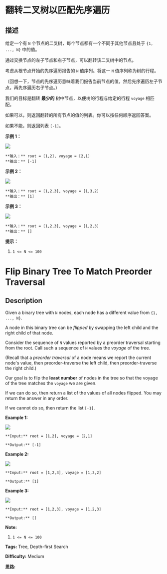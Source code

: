 # 翻转二叉树以匹配先序遍历

## 描述

给定一个有 `N` 个节点的二叉树，每个节点都有一个不同于其他节点且处于 `{1, ..., N}` 中的值。

通过交换节点的左子节点和右子节点，可以翻转该二叉树中的节点。

考虑从根节点开始的先序遍历报告的 `N` 值序列。将这一 `N` 值序列称为树的行程。

（回想一下，节点的先序遍历意味着我们报告当前节点的值，然后先序遍历左子节点，再先序遍历右子节点。）

我们的目标是翻转 **最少的** 树中节点，以便树的行程与给定的行程 `voyage` 相匹配。

如果可以，则返回翻转的所有节点的值的列表。你可以按任何顺序返回答案。

如果不能，则返回列表 `[-1]`。



**示例 1：**

**![](https://assets.leetcode-cn.com/aliyun-lc-upload/uploads/2019/01/05/1219-01.png)**

    
    
    **输入：** root = [1,2], voyage = [2,1]
    **输出：** [-1]
    

**示例 2：**

**![](https://assets.leetcode-cn.com/aliyun-lc-upload/uploads/2019/01/05/1219-02.png)**

    
    
    **输入：** root = [1,2,3], voyage = [1,3,2]
    **输出：** [1]
    

**示例 3：**

**![](https://assets.leetcode-cn.com/aliyun-lc-upload/uploads/2019/01/05/1219-02.png)**

    
    
    **输入：** root = [1,2,3], voyage = [1,2,3]
    **输出：** []
    



**提示：**

  1. `1 <= N <= 100`



# Flip Binary Tree To Match Preorder Traversal

## Description



Given a binary tree with `N` nodes, each node has a different value from `{1, ..., N}`.

A node in this binary tree can be _flipped_  by swapping the left child and the right child of that node.

Consider the sequence of `N` values reported by a preorder traversal starting from the root.  Call such a sequence of `N` values the  _voyage_  of the tree.

(Recall that a _preorder traversal_  of a node means we report the current node's value, then preorder-traverse the left child, then preorder-traverse the right child.)

Our goal is to flip the **least number** of nodes in the tree so that the voyage of the tree matches the `voyage` we are given.

If we can do so, then return a list of the values of all nodes flipped.  You may return the answer in any order.

If we cannot do so, then return the list `[-1]`.



**Example 1:**

**![](https://assets.leetcode.com/uploads/2019/01/02/1219-01.png)**

    
    
    **Input:** root = [1,2], voyage = [2,1]
    **Output:** [-1]
    

**Example 2:**

**![](https://assets.leetcode.com/uploads/2019/01/02/1219-02.png)**

    
    
    **Input:** root = [1,2,3], voyage = [1,3,2]
    **Output:** [1]
    

**Example 3:**

**![](https://assets.leetcode.com/uploads/2019/01/02/1219-02.png)**

    
    
    **Input:** root = [1,2,3], voyage = [1,2,3]
    **Output:** []
    



**Note:**

  1. `1 <= N <= 100`


**Tags:** Tree, Depth-first Search

**Difficulty:** Medium

**思路:**
